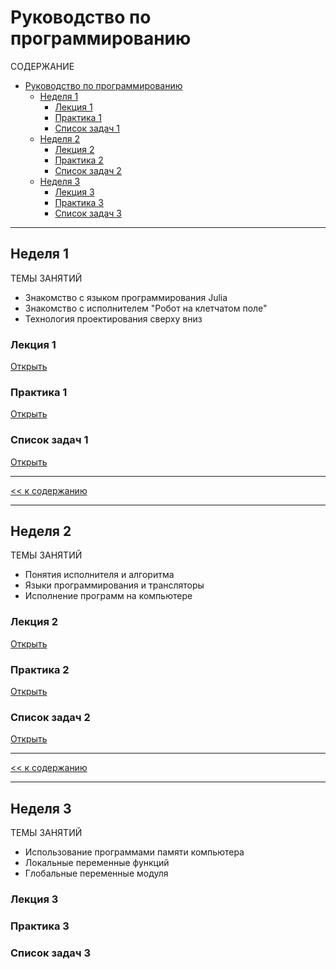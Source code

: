 # Руководство по программированию
СОДЕРЖАНИЕ
- [Руководство по программированию](#руководство-по-программированию)
  - [Неделя 1](#неделя-1)
    - [Лекция 1](#лекция-1)
    - [Практика 1](#практика-1)
    - [Список задач 1](#список-задач-1)
  - [Неделя 2](#неделя-2)
    - [Лекция 2](#лекция-2)
    - [Практика 2](#практика-2)
    - [Список задач 2](#список-задач-2)
  - [Неделя 3](#неделя-3)
    - [Лекция 3](#лекция-3)
    - [Практика 3](#практика-3)
    - [Список задач 3](#список-задач-3)

----------------------------------------------------------------------------------------

## Неделя 1
ТЕМЫ ЗАНЯТИЙ 
- Знакомство с языком программирования Julia
- Знакомство с исполнителем "Робот на клетчатом поле"
- Технология проектирования сверху вниз

### Лекция 1
[Открыть](lecture-1/Лекция-1.md)

### Практика 1
[Открыть](lecture-1/Практика-1.md)

### Список задач 1
[Открыть](lecture-1/Список-задач-1.md)


-----------------

[<< к содержанию](#руководство-по-программированию)

-----------------------------------
## Неделя 2
ТЕМЫ ЗАНЯТИЙ
- Понятия исполнителя и алгоритма
- Языки программирования и трансляторы
- Исполнение программ на компьютере

### Лекция 2
[Открыть](lecture-2/Лекция-2.md)

### Практика 2
[Открыть](lecture-2/Практика-2.md)

### Список задач 2
[Открыть](lecture-2/Список-задач-2.md)

-----------------

[<< к содержанию](#руководство-по-программированию)

-------------------------

## Неделя 3
ТЕМЫ ЗАНЯТИЙ
- Использование программами памяти компьютера 
- Локальные переменные функций
- Глобальные переменные модуля
  
### Лекция 3 

### Практика 3

### Список задач 3
